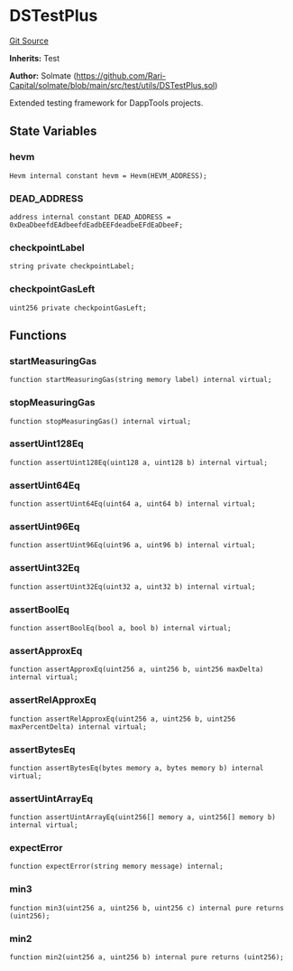 # DSTestPlus
[Git Source](https://github.com/alchemix-finance/alchemix-v2-dao/blob/d8d0b0d485c418b8ae578e8607716a71a6b37bf6/src/test/utils/DSTestPlus.sol)

**Inherits:**
Test

**Author:**
Solmate (https://github.com/Rari-Capital/solmate/blob/main/src/test/utils/DSTestPlus.sol)

Extended testing framework for DappTools projects.


## State Variables
### hevm

```solidity
Hevm internal constant hevm = Hevm(HEVM_ADDRESS);
```


### DEAD_ADDRESS

```solidity
address internal constant DEAD_ADDRESS = 0xDeaDbeefdEAdbeefdEadbEEFdeadbeEFdEaDbeeF;
```


### checkpointLabel

```solidity
string private checkpointLabel;
```


### checkpointGasLeft

```solidity
uint256 private checkpointGasLeft;
```


## Functions
### startMeasuringGas


```solidity
function startMeasuringGas(string memory label) internal virtual;
```

### stopMeasuringGas


```solidity
function stopMeasuringGas() internal virtual;
```

### assertUint128Eq


```solidity
function assertUint128Eq(uint128 a, uint128 b) internal virtual;
```

### assertUint64Eq


```solidity
function assertUint64Eq(uint64 a, uint64 b) internal virtual;
```

### assertUint96Eq


```solidity
function assertUint96Eq(uint96 a, uint96 b) internal virtual;
```

### assertUint32Eq


```solidity
function assertUint32Eq(uint32 a, uint32 b) internal virtual;
```

### assertBoolEq


```solidity
function assertBoolEq(bool a, bool b) internal virtual;
```

### assertApproxEq


```solidity
function assertApproxEq(uint256 a, uint256 b, uint256 maxDelta) internal virtual;
```

### assertRelApproxEq


```solidity
function assertRelApproxEq(uint256 a, uint256 b, uint256 maxPercentDelta) internal virtual;
```

### assertBytesEq


```solidity
function assertBytesEq(bytes memory a, bytes memory b) internal virtual;
```

### assertUintArrayEq


```solidity
function assertUintArrayEq(uint256[] memory a, uint256[] memory b) internal virtual;
```

### expectError


```solidity
function expectError(string memory message) internal;
```

### min3


```solidity
function min3(uint256 a, uint256 b, uint256 c) internal pure returns (uint256);
```

### min2


```solidity
function min2(uint256 a, uint256 b) internal pure returns (uint256);
```

